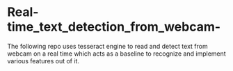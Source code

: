 # Real-time_text_detection_from_webcam-
The following repo uses tesseract engine to read and detect text from webcam on a real time which acts as a baseline to recognize and implement various features out of it.
